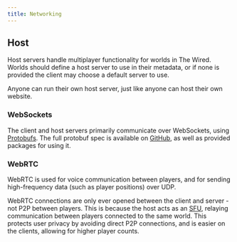 ```yaml
---
title: Networking
---
```


## Host

Host servers handle multiplayer functionality for worlds in The Wired.
Worlds should define a host server to use in their metadata, or if none is provided the client may choose a default server to use.


Anyone can run their own host server, just like anyone can host their own website.

### WebSockets

The client and host servers primarily communicate over WebSockets, using [Protobufs](https://protobuf.dev/).
The full protobuf spec is available on [GitHub](https://github.com/unavi-xyz/wired-protocol), as well as provided packages for using it.

### WebRTC

WebRTC is used for voice communication between players, and for sending high-frequency data (such as player positions) over UDP.

WebRTC connections are only ever opened between the client and server - not P2P between players.
This is because the host acts as an [SFU](https://bloggeek.me/webrtcglossary/sfu/), relaying communication between players connected to the same world.
This protects user privacy by avoiding direct P2P connections, and is easier on the clients, allowing for higher player counts.
